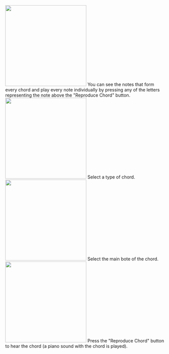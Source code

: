 <img src="https://github.com/byteguy8/BChords/assets/146300082/9685019a-9a53-4749-8b91-a29daa164e5f" width="256">
You can see the notes that form every chord and play every note individually by pressing any of the letters representing the note above the "Reproduce Chord" button.

<img src="https://github.com/byteguy8/BChords/assets/146300082/354b1424-1d05-486d-b2aa-53e3678e064c" width="256">
Select a type of chord.

<img src="https://github.com/byteguy8/BChords/assets/146300082/e7cbf121-6e7b-44be-b18e-52fd2f0b4909" width="256">
Select the main bote of the chord.

<img src="https://github.com/byteguy8/BChords/assets/146300082/eb3405b4-c13c-47e2-94c4-9f52a8dfcd8f" width="256">
Press the "Reproduce Chord" button to hear the chord (a piano sound with the chord is played).
